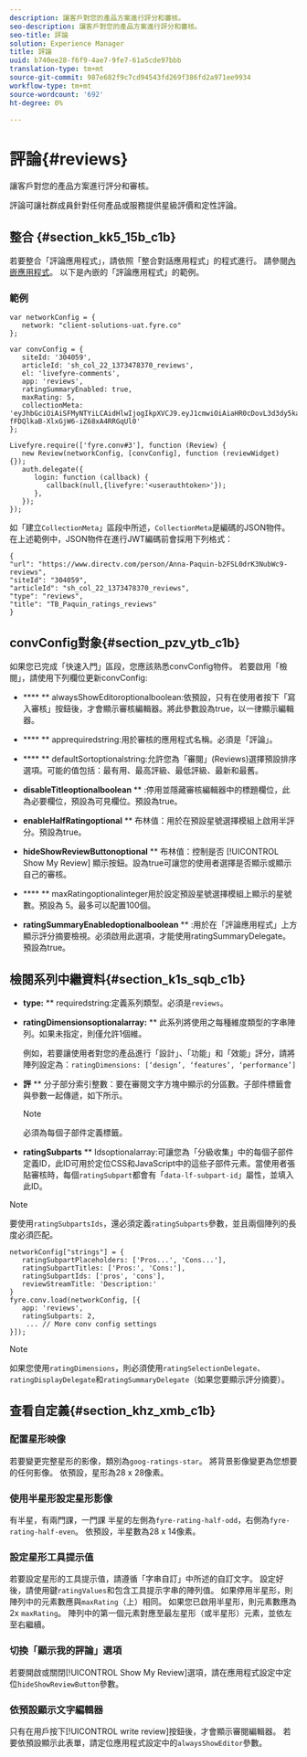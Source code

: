 ```yaml
---
description: 讓客戶對您的產品方案進行評分和審核。
seo-description: 讓客戶對您的產品方案進行評分和審核。
seo-title: 評論
solution: Experience Manager
title: 評論
uuid: b740ee28-f6f9-4ae7-9fe7-61a5cde97bbb
translation-type: tm+mt
source-git-commit: 987e682f9c7cd94543fd269f386fd2a971ee9934
workflow-type: tm+mt
source-wordcount: '692'
ht-degree: 0%

---
```



# 評論{#reviews}

讓客戶對您的產品方案進行評分和審核。

評論可讓社群成員針對任何產品或服務提供星級評價和定性評論。

## 整合 {#section_kk5_15b_c1b}

若要整合「評論應用程式」，請依照「整合對話應用程式」的程式進行。 請參閱[內嵌應用程式](/help/implementation/c-livefyre-identity-comp/t-using-studio-to-connect-your-social-apps-to-your-livefyre-implementation.md)。 以下是內嵌的「評論應用程式」的範例。

### 範例

```
var networkConfig = { 
   network: "client-solutions-uat.fyre.co" 
}; 
  
var convConfig = { 
   siteId: '304059', 
   articleId: 'sh_col_22_1373478370_reviews', 
   el: 'livefyre-comments', 
   app: 'reviews', 
   ratingSummaryEnabled: true, 
   maxRating: 5, 
   collectionMeta: 'eyJhbGciOiAiSFMyNTYiLCAidHlwIjogIkpXVCJ9.eyJ1cmwiOiAiaHR0cDovL3d3dy5kaXJlY3R2LmNvbS9wZXJzb24vQW5uYS1QYXF1aW4tYjJGU0wwZHJLM051YldjOS1yZXZpZXdzIiwgInNpdGVJZCI6ICIzMDQwNTkiLCAiYXJ0aWNsZUlkIjogInNoX2NvbF8yMl8xMzczNDc4MzcwX3Jldmlld3MiLCAidHlwZSI6ICJyZXZpZXdzIiwgInRpdGxlIjogIlRCX1BhcXVpbl9yYXRpbmdzX3Jldmlld3MifQ.hes3KMwygCG-fFDQlkaB-XlxGjW6-iZ68xA4RRGqUl0' 
}; 
  
Livefyre.require(['fyre.conv#3'], function (Review) { 
   new Review(networkConfig, [convConfig], function (reviewWidget) {}); 
   auth.delegate({ 
      login: function (callback) { 
         callback(null,{livefyre:'<userauthtoken>'}); 
      }, 
   }); 
});
```

如「建立`CollectionMeta`」區段中所述，`CollectionMeta`是編碼的JSON物件。 在上述範例中，JSON物件在進行JWT編碼前會採用下列格式：

```
{ 
"url": "https://www.directv.com/person/Anna-Paquin-b2FSL0drK3NubWc9-reviews",  
"siteId": "304059",  
"articleId": "sh_col_22_1373478370_reviews",  
"type": "reviews",  
"title": "TB_Paquin_ratings_reviews" 
}
```

## convConfig對象{#section_pzv_ytb_c1b}

如果您已完成「快速入門」區段，您應該熟悉convConfig物件。 若要啟用「檢閱」，請使用下列欄位更新convConfig:

* **** ** alwaysShowEditoroptionalboolean:依預設，只有在使用者按下「寫入審核」按鈕後，才會顯示審核編輯器。將此參數設為true，以一律顯示編輯器。

* **** ** apprequiredstring:用於審核的應用程式名稱。必須是「評論」。

* **** ** defaultSortoptionalstring:允許您為「審閱」(Reviews)選擇預設排序選項。可能的值包括：最有用、最高評級、最低評級、最新和最舊。

* **disableTitleoptionalboolean** ** :停用並隱藏審核編輯器中的標題欄位，此為必要欄位，預設為可見欄位。預設為true。

* **enableHalfRatingoptional** ** 布林值：用於在預設星號選擇模組上啟用半評分。預設為true。

* **hideShowReviewButtonoptional** ** 布林值：控制是否 [!UICONTROL Show My Review] 顯示按鈕。設為true可讓您的使用者選擇是否顯示或顯示自己的審核。

* **** ** maxRatingoptionalinteger用於設定預設星號選擇模組上顯示的星號數。預設為 5。最多可以配置100個。

* **ratingSummaryEnabledoptionalboolean** ** :用於在「評論應用程式」上方顯示評分摘要檢視。必須啟用此選項，才能使用ratingSummaryDelegate。 預設為true。

## 檢閱系列中繼資料{#section_k1s_sqb_c1b}

* **type:** ** requiredstring:定義系列類型。必須是`reviews`。

* **ratingDimensionsoptionalarray:** ** 此系列將使用之每種維度類型的字串陣列。如果未指定，則僅允許1個維。

   例如，若要讓使用者對您的產品進行「設計」、「功能」和「效能」評分，請將陣列設定為：`ratingDimensions: [‘design’, ‘features’, ‘performance’]`

* **評** ** 分子部分索引整數：要在審閱文字方塊中顯示的分區數。子部件標籤會與參數一起傳遞，如下所示。

   >[!NOTE]
   >必須為每個子部件定義標籤。

* **ratingSubparts** ** Idsoptionalarray:可讓您為「分級收集」中的每個子部件定義ID，此ID可用於定位CSS和JavaScript中的這些子部件元素。當使用者張貼審核時，每個`ratingSubpart`都會有「`data-lf-subpart-id`」屬性，並填入此ID。

>[!NOTE]
>
>要使用`ratingSubpartsIds`，還必須定義`ratingSubparts`參數，並且兩個陣列的長度必須匹配。

```
networkConfig["strings"] = { 
   ratingSubpartPlaceholders: ['Pros...', 'Cons...'], 
   ratingSubpartTitles: ['Pros:', 'Cons:'], 
   ratingSubpartIds: ['pros', 'cons'], 
   reviewStreamTitle: 'Description:' 
} 
fyre.conv.load(networkConfig, [{ 
   app: 'reviews', 
   ratingSubparts: 2, 
    ... // More conv config settings 
}]);
```

>[!NOTE]
>
>如果您使用`ratingDimensions`，則必須使用`ratingSelectionDelegate`、`ratingDisplayDelegate`和`ratingSummaryDelegate`（如果您要顯示評分摘要）。

## 查看自定義{#section_khz_xmb_c1b}

### 配置星形映像

若要變更完整星形的影像，類別為`goog-ratings-star`。 將背景影像變更為您想要的任何影像。 依預設，星形為28 x 28像素。

### 使用半星形設定星形影像

有半星，有兩門課，一門課 半星的左側為`fyre-rating-half-odd`，右側為`fyre-rating-half-even`。 依預設，半星數為28 x 14像素。

### 設定星形工具提示值

若要設定星形的工具提示值，請遵循「字串自訂」中所述的自訂文字。 設定好後，請使用鍵`ratingValues`和包含工具提示字串的陣列值。 如果停用半星形，則陣列中的元素數應與`maxRating`（上）相同。 如果您已啟用半星形，則元素數應為2x `maxRating`。 陣列中的第一個元素對應至最左星形（或半星形）元素，並依左至右繼續。

### 切換「顯示我的評論」選項

若要開啟或關閉[!UICONTROL Show My Review]選項，請在應用程式設定中定位`hideShowReviewButton`參數。

### 依預設顯示文字編輯器

只有在用戶按下[!UICONTROL write review]按鈕後，才會顯示審閱編輯器。 若要依預設顯示此表單，請定位應用程式設定中的`alwaysShowEditor`參數。
